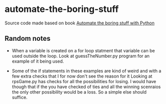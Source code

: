 # automate-the-boring-stuff
Source code made based on book [Automate the boring stuff with Python](https://automatetheboringstuff.com/)


## Random notes
- When a variable is created on a for loop statment that variable can be used outside the loop.
  Look at guessTheNumber.py program for an example of it being used.

- Some of the if statements in these examples are kind of weird and with a few extra checks that I for now don't see the reason for it
  Looking at rpsGame.py has checks for all the possibilities for losing.
  I would have though that if the you have checked of ties and all the winning scenraios the only other possibility would be a loss.
  So a simple else should suffice.